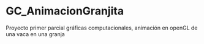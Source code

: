 # GC_AnimacionGranjita
Proyecto primer parcial gráficas computacionales, animación en openGL de una vaca en una granja
